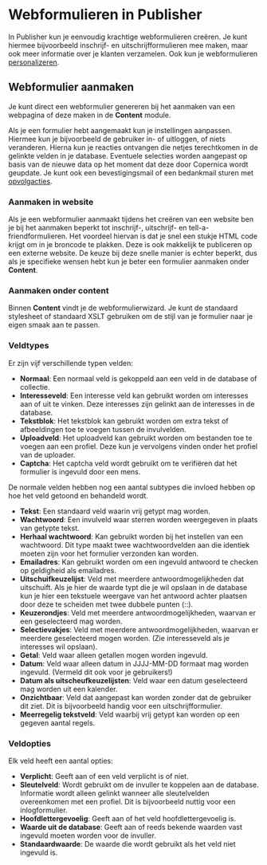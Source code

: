 # Webformulieren in Publisher

In Publisher kun je eenvoudig krachtige webformulieren creëren. Je kunt
hiermee bijvoorbeeld inschrijf- en uitschrijfformulieren mee maken, maar ook
meer informatie over je klanten verzamelen. Ook kun je webformulieren
[personalizeren](./personalization).

## Webformulier aanmaken

Je kunt direct een webformulier genereren bij het aanmaken van een webpagina
of deze maken in de **Content** module.

Als je een formulier hebt aangemaakt kun je instellingen aanpassen. Hiermee
kun je bijvoorbeeld de gebruiker in- of uitloggen, of niets veranderen. Hierna
kun je reacties ontvangen die netjes terechtkomen in de gelinkte velden in
je database. Eventuele selecties worden aangepast op basis van de nieuwe
data op het moment dat deze door Copernica wordt geupdate. Je kunt ook een
bevestigingsmail of een bedankmail sturen met [opvolgacties](./follow-up-manager).

### Aanmaken in website

Als je een webformulier aanmaakt tijdens het creëren van een website ben
je bij het aanmaken beperkt tot inschrijf-, uitschrijf- en tell-a-friendformulieren.
Het voordeel hiervan is dat je snel een stukje HTML code krijgt om in je
broncode te plakken. Deze is ook makkelijk te publiceren op een externe
website. De keuze bij deze snelle manier is echter beperkt, dus als je
specifieke wensen hebt kun je beter een formulier aanmaken onder **Content**.

### Aanmaken onder content

Binnen **Content** vindt je de webformulierwizard. Je kunt de standaard
stylesheet of standaard XSLT gebruiken om de stijl van je formulier
naar je eigen smaak aan te passen.

### Veldtypes

Er zijn vijf verschillende typen velden:

* **Normaal**: Een normaal veld is gekoppeld aan een veld in de database of
collectie.
* **Interesseveld**: Een interesse veld kan gebruikt worden om interesses
aan of uit te vinken. Deze interesses zijn gelinkt aan de interesses in de
database.
* **Tekstblok**: Het tekstblok kan gebruikt worden om extra tekst of afbeeldingen
toe te voegen tussen de invulvelden.
* **Uploadveld**: Het uploadveld kan gebruikt worden om bestanden toe te voegen
aan een profiel. Deze kun je vervolgens vinden onder het profiel van de uploader.
* **Captcha**: Het captcha veld wordt gebruikt om te verifiëren dat het formulier
is ingevuld door een mens.

De normale velden hebben nog een aantal subtypes die invloed hebben
op hoe het veld getoond en behandeld wordt.

* **Tekst**: Een standaard veld waarin vrij getypt mag worden.
* **Wachtwoord**: Een invulveld waar sterren worden weergegeven in plaats
van getypte tekst.
* **Herhaal wachtwoord**: Kan gebruikt worden bij het instellen van een wachtwoord.
Dit type maakt twee wachtwoordvelden aan die identiek moeten zijn voor het
formulier verzonden kan worden.
* **Emailadres**: Kan gebruikt worden om een ingevuld antwoord te checken
op geldigheid als emailadres.
* **Uitschuifkeuzelijst**: Veld met meerdere antwoordmogelijkheden dat
uitschuift. Als je hier de waarde typt die je wil opslaan in de database
kun je hier een tekstuele weergave van het antwoord achter plaatsen door deze
te scheiden met twee dubbele punten (::).
* **Keuzerondjes**: Veld met meerdere antwoordmogelijkheden, waarvan er
een geselecteerd mag worden.
* **Selectievakjes**: Veld met meerdere antwoordmogelijkheden, waarvan er
meerdere geselecteerd mogen worden. (Zie interesseveld als je interesses
wil opslaan).
* **Getal**: Veld waar alleen getallen mogen worden ingevuld.
* **Datum**: Veld waar alleen datum in JJJJ-MM-DD formaat mag worden ingevuld.
(Vermeld dit ook voor je gebruikers!)
* **Datum als uitscheufkeuzelijsten**: Veld waar een datum geselecteerd mag
worden uit een kalender.
* **Onzichtbaar**: Veld dat aangepast kan worden zonder dat de gebruiker dit
ziet. Dit is bijvoorbeeld handig voor een uitschrijfformulier.
* **Meerregelig tekstveld**: Veld waarbij vrij getypt kan worden op een gegeven
aantal regels.

### Veldopties

Elk veld heeft een aantal opties:

* **Verplicht**: Geeft aan of een veld verplicht is of niet.
* **Sleutelveld**: Wordt gebruikt om de invuller te koppelen aan de database.
Informatie wordt alleen gelinkt wanneer alle sleutelvelden overeenkomen met
een profiel. Dit is bijvoorbeeld nuttig voor een inlogformulier.
* **Hoofdlettergevoelig**: Geeft aan of het veld hoofdlettergevoelig is.
* **Waarde uit de database**: Geeft aan of reeds bekende waarden vast ingevuld
moeten worden voor de invuller.
* **Standaardwaarde**: De waarde die wordt gebruikt als het veld niet ingevuld
is.
